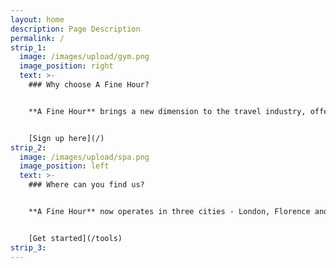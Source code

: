 ```yaml
---
layout: home
description: Page Description
permalink: /
strip_1:
  image: /images/upload/gym.png
  image_position: right
  text: >-
    ### Why choose A Fine Hour?


    **A Fine Hour** brings a new dimension to the travel industry, offering gyms, spas, pools, meeting rooms and more from a selection of the finest hotels. Our partners include Four Seasons Hotels, The Dorchester, Firmdale, The Luxury Collection, and others.


    [Sign up here](/)
strip_2:
  image: /images/upload/spa.png
  image_position: left
  text: >-
    ### Where can you find us?


    **A Fine Hour** now operates in three cities - London, Florence and Milan, across more than 200 services, from €30 upwards, with new properties in new cities being added each month. We believe that everyone deserves a taste of luxury and with A FINE HOUR, this is now possible for all.


    [Get started](/tools)
strip_3:
---
```

